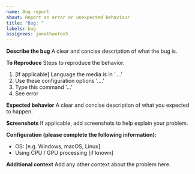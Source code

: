 ```yaml
---
name: Bug report
about: Report an error or unexpected behaviour
title: "Bug: "
labels: bug
assignees: jonathanfox5
---
```


**Describe the bug**
A clear and concise description of what the bug is.

**To Reproduce**
Steps to reproduce the behavior:

1. [If applicable] Language the media is in '....'
2. Use these configuration options '....'
3. Type this command '...'
4. See error

**Expected behavior**
A clear and concise description of what you expected to happen.

**Screenshots**
If applicable, add screenshots to help explain your problem.

**Configuration (please complete the following information):**

- OS: [e.g. Windows, macOS, Linux]
- Using CPU / GPU processing [if known]

**Additional context**
Add any other context about the problem here.
